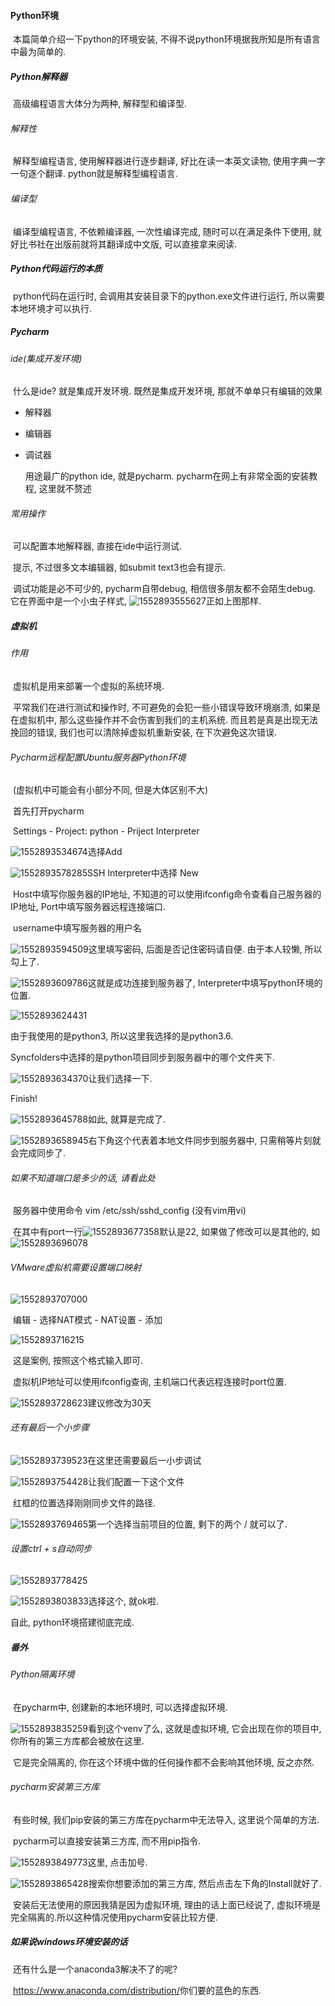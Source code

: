 #### Python环境

​	本篇简单介绍一下python的环境安装, 不得不说python环境据我所知是所有语言中最为简单的.

##### Python解释器

​	高级编程语言大体分为两种, 解释型和编译型.

###### 解释性

​	解释型编程语言, 使用解释器进行逐步翻译, 好比在读一本英文读物, 使用字典一字一句逐个翻译. python就是解释型编程语言.

###### 编译型

​	编译型编程语言, 不依赖编译器, 一次性编译完成, 随时可以在满足条件下使用, 就好比书社在出版前就将其翻译成中文版, 可以直接拿来阅读.

##### Python代码运行的本质

​	python代码在运行时, 会调用其安装目录下的python.exe文件进行运行, 所以需要本地环境才可以执行.

##### Pycharm

###### ide(集成开发环境)

​	什么是ide? 就是集成开发环境. 既然是集成开发环境, 那就不单单只有编辑的效果

- 解释器

- 编辑器

- 调试器

  用途最广的python ide, 就是pycharm. pycharm在网上有非常全面的安装教程, 这里就不赘述

###### 常用操作

​	可以配置本地解释器, 直接在ide中运行测试.

​	提示, 不过很多文本编辑器, 如submit text3也会有提示.

​	调试功能是必不可少的, pycharm自带debug, 相信很多朋友都不会陌生debug. 它在界面中是一个小虫子样式, ![1552893555627](assets/1552893555627.png)正如上图那样.

##### 虚拟机

###### 作用

​	虚拟机是用来部署一个虚拟的系统环境.

​	平常我们在进行测试和操作时, 不可避免的会犯一些小错误导致环境崩溃, 如果是在虚拟机中, 那么这些操作并不会伤害到我们的主机系统. 而且若是真是出现无法挽回的错误, 我们也可以清除掉虚拟机重新安装, 在下次避免这次错误.

###### Pycharm远程配置Ubuntu服务器Python环境

​	(虚拟机中可能会有小部分不同, 但是大体区别不大)

​	首先打开pycharm

​		Settings - Project: python - Priject Interpreter

![1552893534674](assets/1552893534674.png)选择Add

![1552893578285](assets/1552893578285.png)SSH Interpreter中选择 New

​	Host中填写你服务器的IP地址, 不知道的可以使用ifconfig命令查看自己服务器的IP地址, Port中填写服务器远程连接端口.

​	username中填写服务器的用户名

![1552893594509](assets/1552893594509.png)这里填写密码, 后面是否记住密码请自便. 由于本人较懒, 所以勾上了.

![1552893609786](assets/1552893609786.png)这就是成功连接到服务器了, Interpreter中填写python环境的位置.

![1552893624431](assets/1552893624431.png)

由于我使用的是python3, 所以这里我选择的是python3.6.

Syncfolders中选择的是python项目同步到服务器中的哪个文件夹下.

![1552893634370](assets/1552893634370.png)让我们选择一下.

Finish!

![1552893645788](assets/1552893645788.png)如此, 就算是完成了.

![1552893658945](assets/1552893658945.png)右下角这个代表着本地文件同步到服务器中, 只需稍等片刻就会完成同步了.

###### 如果不知道端口是多少的话, 请看此处

​	服务器中使用命令  vim /etc/ssh/sshd_config  (没有vim用vi)

​	在其中有port一行![1552893677358](assets/1552893677358.png)默认是22, 如果做了修改可以是其他的, 如![1552893696078](assets/1552893696078.png)

###### VMware虚拟机需要设置端口映射

![1552893707000](assets/1552893707000.png)

​	编辑 - 选择NAT模式 - NAT设置 - 添加

![1552893716215](assets/1552893716215.png)

​	这是案例, 按照这个格式输入即可.

​	虚拟机IP地址可以使用ifconfig查询, 主机端口代表远程连接时port位置.

![1552893728623](assets/1552893728623.png)建议修改为30天

###### 还有最后一个小步骤

![1552893739523](assets/1552893739523.png)在这里还需要最后一小步调试

![1552893754428](assets/1552893754428.png)让我们配置一下这个文件

​	红框的位置选择刚刚同步文件的路径.

![1552893769465](assets/1552893769465.png)第一个选择当前项目的位置, 剩下的两个 / 就可以了.

###### 设置ctrl + s自动同步

![1552893778425](assets/1552893778425.png)

![1552893803833](assets/1552893803833.png)选择这个, 就ok啦.

自此, python环境搭建彻底完成.

##### 番外

###### Python隔离环境

​	在pycharm中, 创建新的本地环境时, 可以选择虚拟环境.

![1552893835259](assets/1552893835259.png)看到这个venv了么, 这就是虚拟环境, 它会出现在你的项目中, 你所有的第三方库都会被放在这里.

​	它是完全隔离的, 你在这个环境中做的任何操作都不会影响其他环境, 反之亦然.

###### pycharm安装第三方库

​	有些时候, 我们pip安装的第三方库在pycharm中无法导入, 这里说个简单的方法.

​	pycharm可以直接安装第三方库, 而不用pip指令.

![1552893849773](assets/1552893849773.png)这里, 点击加号.

![1552893865428](assets/1552893865428.png)搜索你想要添加的第三方库, 然后点击左下角的Install就好了.

​	安装后无法使用的原因我猜是因为虚拟环境, 理由的话上面已经说了, 虚拟环境是完全隔离的.所以这种情况使用pycharm安装比较方便.

##### 如果说windows环境安装的话

​	还有什么是一个anaconda3解决不了的呢?

​	<https://www.anaconda.com/distribution/>你们要的蓝色的东西.

